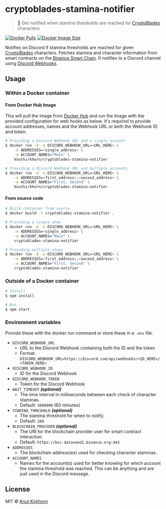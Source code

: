 # cryptoblades-stamina-notifier
> 🏃 Get notified when stamina thresholds are reached for [CryptoBlades](https://www.cryptoblades.io) characters

[![Docker Pulls](https://img.shields.io/docker/pulls/knutkirkhorn/cryptoblades-stamina-notifier)](https://hub.docker.com/r/knutkirkhorn/cryptoblades-stamina-notifier) [![Docker Image Size](https://badgen.net/docker/size/knutkirkhorn/cryptoblades-stamina-notifier)](https://hub.docker.com/r/knutkirkhorn/cryptoblades-stamina-notifier)

Notifies on Discord if stamina thresholds are reached for given [CryptoBlades](https://www.cryptoblades.io) characters. Fetches stamina and character information from smart contracts on the [Binance Smart Chain](https://www.binance.org/en/smartChain). It notifies to a Discord channel using [Discord Webhooks](https://discord.com/developers/docs/resources/webhook).

## Usage
### Within a Docker container
#### From Docker Hub Image
This will pull the image from [Docker Hub](https://hub.docker.com/) and run the image with the provided configuration for web hooks as below. It's required to provide account addresses, names and the Webhook URL or both the Webhook ID and token.

```sh
# Providing a Discord Webhook URL and a single account
$ docker run -d -e DISCORD_WEBHOOK_URL=<URL_HERE> \
    -e ADDRESSES=<single_address> \
    -e ACCOUNT_NAMES="Main" \
    knutkirkhorn/cryptoblades-stamina-notifier

# Providing a Discord Webhook URL and multiple accounts
$ docker run -d -e DISCORD_WEBHOOK_URL=<URL_HERE> \
    -e ADDRESSES=<first_address>,<second_address> \
    -e ACCOUNT_NAMES="First, Second" \
    knutkirkhorn/cryptoblades-stamina-notifier
```

#### From source code
```sh
# Build container from source
$ docker build -t cryptoblades-stamina-notifier .

# Providing a single show
$ docker run -d -e DISCORD_WEBHOOK_URL=<URL_HERE> \
    -e ADDRESSES=<single_address> \
    -e ACCOUNT_NAMES="Main" \
    cryptoblades-stamina-notifier

# Providing multiple shows
$ docker run -d -e DISCORD_WEBHOOK_URL=<URL_HERE> \
    -e ADDRESSES=<first_address>,<second_address> \
    -e ACCOUNT_NAMES="First, Second" \
    cryptoblades-stamina-notifier
```

### Outside of a Docker container
```sh
# Install
$ npm install

# Run
$ npm start
```

### Environment variables
Provide these with the docker run command or store these in a `.env` file.

- `DISCORD_WEBHOOK_URL`
    - URL to the Discord Webhook containing both the ID and the token
    - Format: `DISCORD_WEBHOOK_URL=https://discord.com/api/webhooks/<ID_HERE>/<TOKEN_HERE>`
- `DISCORD_WEBHOOK_ID`
    - ID for the Discord Webhook
- `DISCORD_WEBHOOK_TOKEN`
    - Token for the Discord Webhook
- `WAIT_TIMEOUT` ***(optional)***
    - The time interval in milliseconds between each check of character staminas.
    - Default: `3600000` (60 minutes)
- `STAMINA_THRESHOLD` ***(optional)***
    - The stamina threshold for when to notify.
    - Default: `160`
- `BLOCKCHAIN_PROVIDER` ***(optional)***
    - The URI for the blockchain provider user for smart contract interaction.
    - Default: `https://bsc-dataseed1.binance.org:443`
- `ADDRESSES`
    - The blockchain address(es) used for checking character staminas.
- `ACCOUNT_NAMES`
    - Names for the account(s) used for better knowing for which account the stamina threshold was reached. This can be anything and are just used in the Discord message.

## License
MIT © [Knut Kirkhorn](https://github.com/Knutakir/cryptoblades-stamina-notifier/blob/main/LICENSE)
